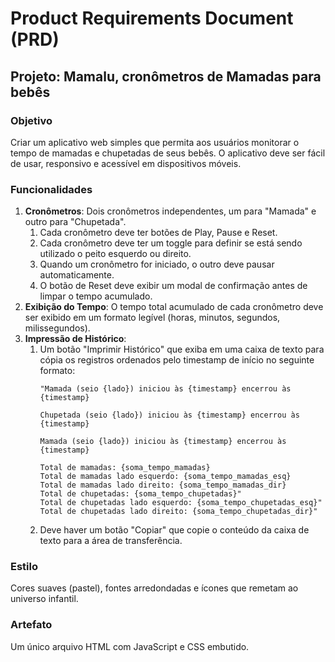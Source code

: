 # Product Requirements Document (PRD)

## Projeto: Mamalu, cronômetros de Mamadas para bebês

### Objetivo

Criar um aplicativo web simples que permita aos usuários monitorar o tempo de mamadas e chupetadas de seus bebês. O aplicativo deve ser fácil de usar, responsivo e acessível em dispositivos móveis.

### Funcionalidades

1. **Cronômetros**: Dois cronômetros independentes, um para "Mamada" e outro para "Chupetada".
    1. Cada cronômetro deve ter botões de Play, Pause e Reset.
    1. Cada cronômetro deve ter um toggle para definir se está sendo utilizado o peito esquerdo ou direito.
    1. Quando um cronômetro for iniciado, o outro deve pausar automaticamente.
    1. O botão de Reset deve exibir um modal de confirmação antes de limpar o tempo acumulado.
2. **Exibição do Tempo**: O tempo total acumulado de cada cronômetro deve ser exibido em um formato legível (horas, minutos, segundos, milissegundos).
3. **Impressão de Histórico**:
    1. Um botão "Imprimir Histórico" que exiba em uma caixa de texto para cópia os registros ordenados pelo timestamp de início no seguinte formato:
        ``` text
        "Mamada (seio {lado}) iniciou às {timestamp} encerrou às {timestamp}

        Chupetada (seio {lado}) iniciou às {timestamp} encerrou às {timestamp}

        Mamada (seio {lado}) iniciou às {timestamp} encerrou às {timestamp}

        Total de mamadas: {soma_tempo_mamadas}
        Total de mamadas lado esquerdo: {soma_tempo_mamadas_esq}
        Total de mamadas lado direito: {soma_tempo_mamadas_dir}
        Total de chupetadas: {soma_tempo_chupetadas}"
        Total de chupetadas lado esquerdo: {soma_tempo_chupetadas_esq}"
        Total de chupetadas lado direito: {soma_tempo_chupetadas_dir}"
        ```
    1. Deve haver um botão "Copiar" que copie o conteúdo da caixa de texto para a área de transferência.

### Estilo

Cores suaves (pastel), fontes arredondadas e ícones que remetam ao universo infantil.

### Artefato

Um único arquivo HTML com JavaScript e CSS embutido.
